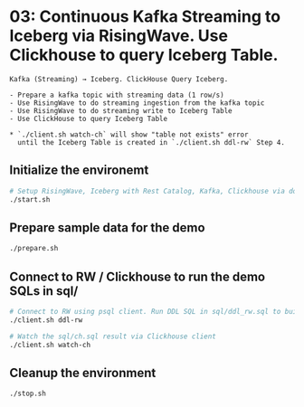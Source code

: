 # 03: Continuous Kafka Streaming to Iceberg via RisingWave. Use Clickhouse to query Iceberg Table.
```
Kafka (Streaming) → Iceberg. ClickHouse Query Iceberg.

- Prepare a kafka topic with streaming data (1 row/s)
- Use RisingWave to do streaming ingestion from the kafka topic
- Use RisingWave to do streaming write to Iceberg Table
- Use ClickHouse to query Iceberg Table

* `./client.sh watch-ch` will show "table not exists" error 
  until the Iceberg Table is created in `./client.sh ddl-rw` Step 4.
```

## Initialize the environemt
```bash
# Setup RisingWave, Iceberg with Rest Catalog, Kafka, Clickhouse via docker compose
./start.sh
```

## Prepare sample data for the demo
```bash
./prepare.sh
```

## Connect to RW / Clickhouse to run the demo SQLs in sql/
```bash
# Connect to RW using psql client. Run DDL SQL in sql/ddl_rw.sql to build the pipeline
./client.sh ddl-rw

# Watch the sql/ch.sql result via Clickhouse client
./client.sh watch-ch
```

## Cleanup the environment
```bash
./stop.sh
```